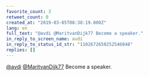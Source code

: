 ```yaml
---
favorite_count: 3
retweet_count: 0
created_at: "2019-03-05T08:38:19.000Z"
lang: en
full_text: "@avdi @MaritvanDijk77 Become a speaker."
in_reply_to_screen_name: avdi
in_reply_to_status_id_str: "1102672650252546048"
replies: []
---
```


[@avdi](https://twitter.com/avdi)
[@MaritvanDijk77](https://twitter.com/MaritvanDijk77) Become a speaker.
